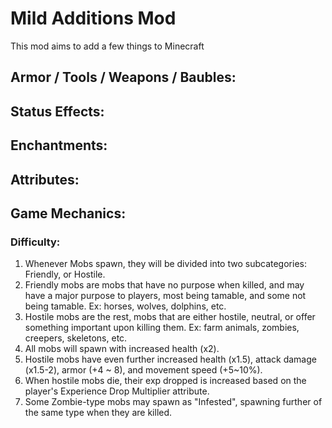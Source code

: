 # Mild Additions Mod
This mod aims to add a few things to Minecraft


## Armor / Tools / Weapons / Baubles:

## Status Effects:

## Enchantments:

## Attributes:

## Game Mechanics:
### Difficulty:
1. Whenever Mobs spawn, they will be divided into two subcategories: Friendly, or Hostile.
2. Friendly mobs are mobs that have no purpose when killed, and may have a major purpose to players, most being tamable, and some not being tamable. Ex: horses, wolves, dolphins, etc.
3. Hostile mobs are the rest, mobs that are either hostile, neutral, or offer something important upon killing them. Ex: farm animals, zombies, creepers, skeletons, etc.
4. All mobs will spawn with increased health (x2).
5. Hostile mobs have even further increased health (x1.5), attack damage (x1.5-2), armor (+4 ~ 8), and movement speed (+5~10%).
6. When hostile mobs die, their exp dropped is increased based on the player's Experience Drop Multiplier attribute.
7. Some Zombie-type mobs may spawn as "Infested", spawning further of the same type when they are killed.
